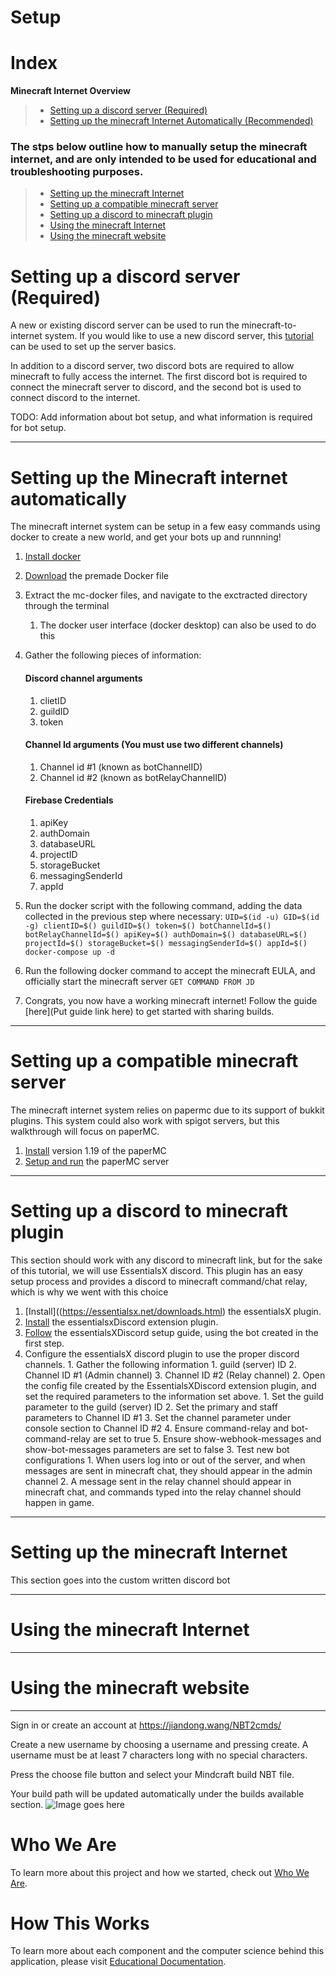 # Setup

# Index
**Minecraft Internet Overview**
> * [Setting up a discord server (Required)](https://github.com/Capstone-Class-Minecraft-Internet/Setup#setting-up-a-discord-server)
> * [Setting up the minecraft Internet Automatically (Recommended)](https://github.com/Capstone-Class-Minecraft-Internet/Setup#setting-up-the-minecraft-internet-automatically)
### The stps below outline how to manually setup the minecraft internet, and are only intended to be used for educational and troubleshooting purposes.
> * [Setting up the minecraft Internet](https://github.com/Capstone-Class-Minecraft-Internet/Setup#setting-up-the-minecraft-internet)
> * [Setting up a compatible minecraft server](https://github.com/Capstone-Class-Minecraft-Internet/Setup#setting-up-a-compatible-minecraft-server)
> * [Setting up a discord to minecraft plugin](https://github.com/Capstone-Class-Minecraft-Internet/Setup#setting-up-a-discord-to-minecraft-plugin)
> * [Using the minecraft Internet](https://github.com/Capstone-Class-Minecraft-Internet/Setup#using-the-minecraft-internet)
> * [Using the minecraft website](https://github.com/Capstone-Class-Minecraft-Internet/Setup#using-the-minecraft-website)


# Setting up a discord server (Required)
A new or existing discord server can be used to run the minecraft-to-internet system. If you would like to use a new discord server, this [tutorial](https://discord.com/blog/starting-your-first-discord-server) can be used to set up the server basics. 

In addition to a discord server, two discord bots are required to allow minecraft to fully access the internet. The first discord bot is required to connect the minecraft server to discord, and the second bot is used to connect discord to the internet.

TODO: Add information about bot setup, and what information is required for bot setup.
_____
# Setting up the Minecraft internet automatically
The minecraft internet system can be setup in a few easy commands using docker to create a new world, and get your bots up and runnning!
1. [Install docker](https://docs.docker.com/get-docker/)
2. [Download](https://github.com/Capstone-Class-Minecraft-Internet/mc-docker) the premade Docker file
3. Extract the mc-docker files, and navigate to the exctracted directory through the terminal
    1. The docker user interface (docker desktop) can also be used to do this
4. Gather the following pieces of information: 
    #### Discord channel arguments
    1. clietID
    2. guildID
    3. token

    #### Channel Id arguments (You must use two different channels)
    1. Channel id #1 (known as botChannelID)
    2. Channel id #2 (known as botRelayChannelID)
    
    #### Firebase Credentials
    1. apiKey
    2. authDomain
    3. databaseURL
    4. projectID
    5. storageBucket
    6. messagingSenderId
    7. appId
5. Run the docker script with the following command, adding the data collected in the previous step where necessary:  ```UID=$(id -u) GID=$(id -g) clientID=$() guildID=$() token=$() botChannelId=$() botRelayChannelId=$() apiKey=$() authDomain=$() databaseURL=$() projectId=$() storageBucket=$() messagingSenderId=$() appId=$() docker-compose up -d```
6. Run the following docker command to accept the minecraft EULA, and officially start the minecraft server ```GET COMMAND FROM JD```
7. Congrats, you now have a working minecraft internet! Follow the guide [here](Put guide link here) to get started with sharing builds.
_____
# Setting up a compatible minecraft server
The minecraft internet system relies on papermc due to its support of bukkit plugins. This system could also work with spigot servers, but this walkthrough will focus on paperMC. 
1. [Install](https://papermc.io/downloads/paper) version 1.19 of the paperMC
2. [Setup and run](https://docs.papermc.io/paper/getting-started) the paperMC server
_____
# Setting up a discord to minecraft plugin
This section should work with any discord to minecraft link, but for the sake of this tutorial, we will use EssentialsX discord. This plugin has an easy setup process and provides a discord to minecraft command/chat relay, which is why we went with this choice
1. [Install]((https://essentialsx.net/downloads.html) the essentialsX plugin.
2. [Install](https://essentialsx.net/downloads.html) the essentialsxDiscord extension plugin. 
3. [Follow](https://essentialsx.net/wiki/Discord-Tutorial.html) the essentialsXDiscord setup guide, using the bot created in the first step.
4. Configure the essentialsX discord plugin to use the proper discord channels. 
        1. Gather the following information
                1. guild (server) ID
                2. Channel ID #1 (Admin channel)
                3. Channel ID #2 (Relay channel)
        2. Open the config file created by the EssentialsXDiscord extension plugin, and set the required parameters to the information set above. 
                1. Set the guild parameter to the guild (server) ID
                2. Set the primary and staff parameters to Channel ID #1
                3. Set the channel parameter under console section to Channel ID #2
                4. Ensure command-relay and bot-command-relay are set to true
                5. Ensure show-webhook-messages and show-bot-messages parameters are set to false
        3. Test new bot configurations
                1. When users log into or out of the server, and when messages are sent in minecraft chat, they should appear in the admin channel
                2. A message sent in the relay channel should appear in minecraft chat, and commands typed into the relay channel should happen in game.
_____
# Setting up the minecraft Internet
This section goes into the custom written discord bot
_____
# Using the minecraft Internet
_____
# Using the minecraft website
_____
Sign in or create an account at https://jiandong.wang/NBT2cmds/

Create a new username by choosing a username and pressing create. A username must be at least 7 characters long with no special characters. 

Press the choose file button and select your Mindcraft build NBT file. 

Your build path will be updated automatically under the builds available section.
![Image goes here](https://firebasestorage.googleapis.com/v0/b/first-project-df435.appspot.com/o/website.png?alt=media&token=8a0201c7-73e6-4acb-9903-c3e474967415)

# Who We Are
To learn more about this project and how we started, check out [Who We Are](https://capstone-class-minecraft-internet.github.io/Who-We-Are/).

# How This Works
To learn more about each component and the computer science behind this application, please visit [Educational Documentation](https://capstone-class-minecraft-internet.github.io/How-This-Works/).

